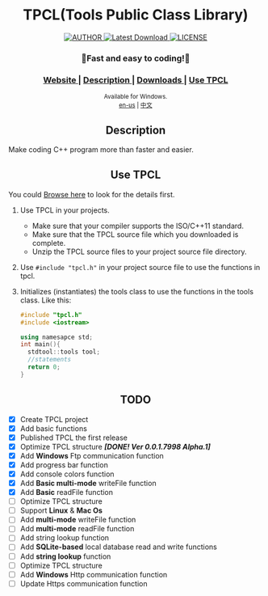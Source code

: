 <h1 align="center">TPCL(Tools Public Class Library)</h1>

<div align="center">
  <a href="mailto:whitecat.this@gmail.com">
    <img src="https://img.shields.io/badge/AUTHOR-Cloudwhile-brightgreen" alt="AUTHOR">
  </a>
  <a href="https://github.com/Cloudwhile/TPCL/releases/latest">
    <img src="https://img.shields.io/badge/VERSION-v0.0.1.7998_Alpha.1-ff69b4" alt="Latest Download">
  </a>
  <a href="https://github.com/Cloudwhile/TPCL/blob/master/LICENSE">
    <img src="https://img.shields.io/badge/LICENSE-Apache_2.0-blue" alt="LICENSE">
  </a>
</div>

<div align="center">
  <h3>
    <a>
      💮Fast and easy to coding!🤍
    </a>
  </h3>
  <h3>
    <a href="https://www.dofozero.top/tpcltools-public-class-library-for-cpp/">
      Website
    </a>
    <span> | </span>
    <a href="#description">
      Description
    </a>
    <span> | </span>
    <a href="https://github.com/Cloudwhile/TPCL/releases/tag/v0.0.1.6001-Alpha.1">
      Downloads
    </a>
     <span> | </span>
     <a href="#use-tpcl">
       Use TPCL
     </a>
  </h3>
  <sub>
    Available for Windows.
    <br>
    <a href="https://github.com/Cloudwhile/TPCL/">en-us</a> | <a href="https://github.com/Cloudwhile/TPCL/blob/master/zh-cn">中文</a>
</sub>
</div>

<h2 align="center">Description</h2>
Make coding C++ program more than faster and easier.

<h2 align="center">Use TPCL</h2>

You could [Browse here](https://www.dofozero.top/tpcltools-public-class-library-for-cpp/) to look for the details first.

1. Use TPCL in your projects.
   
   - Make sure that your compiler supports the ISO/C++11 standard.
   - Make sure that the TPCL source file which you downloaded is complete.
   - Unzip the TPCL source files to your project source file directory.

2. Use ```#include "tpcl.h"``` in your project source file to use the functions in tpcl.

3. Initializes (instantiates) the tools class to use the functions in the tools class. Like this:
   
   ```C++
   #include "tpcl.h"
   #include <iostream>
   
   using namesapce std;
   int main(){
     stdtool::tools tool;
     //statements
     return 0;
   }
   ```

<h2 align="center">TODO</h2>

- [x] Create TPCL project
- [x] Add basic functions
- [x] Published TPCL the first release
- [x] Optimize TPCL structure ***[DONE! Ver 0.0.1.7998 Alpha.1]***
- [x] Add **Windows** Ftp communication function
- [x] Add progress bar function
- [x] Add console colors function
- [x] Add **Basic multi-mode** writeFile function
- [x] Add **Basic** readFile function
- [ ] Optimize TPCL structure
- [ ] Support **Linux** & **Mac Os**
- [ ] Add **multi-mode** writeFile function
- [ ] Add **multi-mode** readFile function
- [ ] Add string lookup function
- [ ] Add **SQLite-based** local database read and write functions
- [ ] Add **string lookup** function
- [ ] Optimize TPCL structure
- [ ] Add **Windows** Http communication function
- [ ] Update Https communication function

